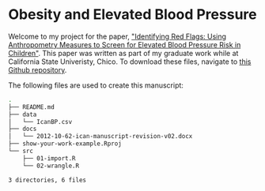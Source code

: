 Obesity and Elevated Blood Pressure 
=============

Welcome to my project for the paper, ["Identifying Red Flags: Using Anthropometry Measures to Screen for Elevated Blood Pressure Risk in Children"](https://journals.sagepub.com/doi/10.1177/1941406412470719). This paper was written as part of my graduate work while at California State Univeristy, Chico. 
To download these files, navigate to [this Github repository](https://github.com/mjfrigaard/syw-example). 

The following files are used to create this manuscript:

```sh
.
├── README.md
├── data
│   └── IcanBP.csv
├── docs
│   └── 2012-10-62-ican-manuscript-revision-v02.docx
├── show-your-work-example.Rproj
└── src
    ├── 01-import.R
    └── 02-wrangle.R

3 directories, 6 files
```